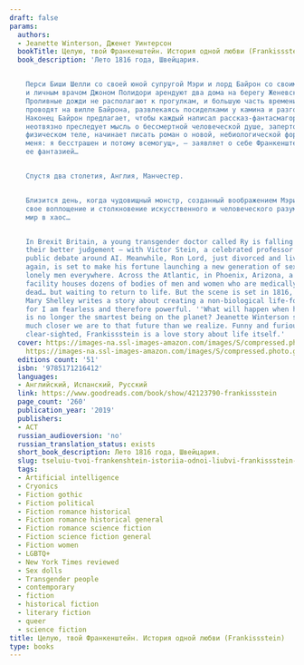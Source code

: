 ```yaml
---
draft: false
params:
  authors:
  - Jeanette Winterson, Дженет Уинтерсон
  bookTitle: Целую, твой Франкенштейн. История одной любви (Frankissstein)
  book_description: 'Лето 1816 года, Швейцария.


    Перси Биши Шелли со своей юной супругой Мэри и лорд Байрон со своим приятелем
    и личным врачом Джоном Полидори арендуют два дома на берегу Женевского озера.
    Проливные дожди не располагают к прогулкам, и большую часть времени молодые люди
    проводят на вилле Байрона, развлекаясь посиделками у камина и разговорами о сверхъестественном.
    Наконец Байрон предлагает, чтобы каждый написал рассказ-фантасмагорию. Мэри, которую
    неотвязно преследует мысль о бессмертной человеческой душе, запертой в бренном
    физическом теле, начинает писать роман о новой, небиологической форме жизни. «Берегитесь
    меня: я бесстрашен и потому всемогущ», – заявляет о себе Франкенштейн, порожденный
    ее фантазией…


    Спустя два столетия, Англия, Манчестер.


    Близится день, когда чудовищный монстр, созданный воображением Мэри Шелли, обретет
    свое воплощение и столкновение искусственного и человеческого разума ввергнет
    мир в хаос…


    In Brexit Britain, a young transgender doctor called Ry is falling in love – against
    their better judgement – with Victor Stein, a celebrated professor leading the
    public debate around AI. Meanwhile, Ron Lord, just divorced and living with Mum
    again, is set to make his fortune launching a new generation of sex dolls for
    lonely men everywhere. Across the Atlantic, in Phoenix, Arizona, a cryogenics
    facility houses dozens of bodies of men and women who are medically and legally
    dead… but waiting to return to life. But the scene is set in 1816, when nineteen-year-old
    Mary Shelley writes a story about creating a non-biological life-form. ‘Beware,
    for I am fearless and therefore powerful. ''What will happen when homo sapiens
    is no longer the smartest being on the planet? Jeanette Winterson shows us how
    much closer we are to that future than we realize. Funny and furious, bold and
    clear-sighted, Frankissstein is a love story about life itself.'
  cover: https://images-na.ssl-images-amazon.com/images/S/compressed.photo.goodreads.com/books/1547329058i/42123790.jpg,
    https://images-na.ssl-images-amazon.com/images/S/compressed.photo.goodreads.com/books/1606717068i/56096639.jpg
  editions count: '51'
  isbn: '9785171216412'
  languages:
  - Английский, Испанский, Русский
  link: https://www.goodreads.com/book/show/42123790-frankissstein
  page_count: '260'
  publication_year: '2019'
  publishers:
  - АСТ
  russian_audioversion: 'no'
  russian_translation_status: exists
  short_book_description: Лето 1816 года, Швейцария.
  slug: tseluiu-tvoi-frankenshtein-istoriia-odnoi-liubvi-frankissstein-7c6930b0
  tags:
  - Artificial intelligence
  - Cryonics
  - Fiction gothic
  - Fiction political
  - Fiction romance historical
  - Fiction romance historical general
  - Fiction romance science fiction
  - Fiction science fiction general
  - Fiction women
  - LGBTQ+
  - New York Times reviewed
  - Sex dolls
  - Transgender people
  - contemporary
  - fiction
  - historical fiction
  - literary fiction
  - queer
  - science fiction
title: Целую, твой Франкенштейн. История одной любви (Frankissstein)
type: books
---
```

